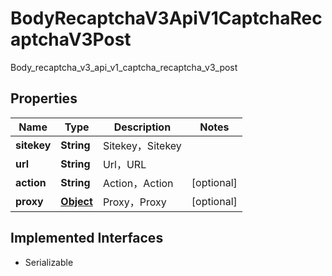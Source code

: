 

# BodyRecaptchaV3ApiV1CaptchaRecaptchaV3Post

Body_recaptcha_v3_api_v1_captcha_recaptcha_v3_post
## Properties

Name | Type | Description | Notes
------------ | ------------- | ------------- | -------------
**sitekey** | **String** | Sitekey，Sitekey | 
**url** | **String** | Url，URL | 
**action** | **String** | Action，Action |  [optional]
**proxy** | [**Object**](.md) | Proxy，Proxy |  [optional]


## Implemented Interfaces

* Serializable


